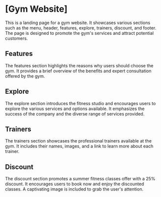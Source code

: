 # [Gym Website]

This is a landing page for a gym website. It showcases various sections such as the menu, header, features, explore, trainers, discount, and footer. The page is designed to promote the gym's services and attract potential customers.

## Features

The features section highlights the reasons why users should choose the gym. It provides a brief overview of the benefits and expert consultation offered by the gym.

## Explore

The explore section introduces the fitness studio and encourages users to explore the various services and options available. It emphasizes the success of the company and the diverse range of services provided.

## Trainers

The trainers section showcases the professional trainers available at the gym. It includes their names, images, and a link to learn more about each trainer.

## Discount

The discount section promotes a summer fitness classes offer with a 25% discount. It encourages users to book now and enjoy the discounted classes. A captivating image is included to grab the user's attention.
